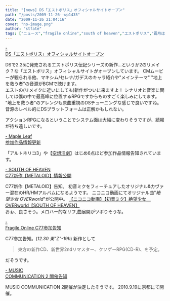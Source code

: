 ```yaml
---
title: "[news] DS「エストポリス」オフィシャルサイトオープン"
path: "/posts/2009-11-26--wp1435"
date: "2009-11-26 21:04:16"
cover: "no-image.png"
author: "stfate"
tags: ["ニュース","fragile online","south of heaven","エストポリス","霜月はるか"]
---
```


<style type="text/css">
<!--
p {white-space: pre-wrap};
-->
</style>

<a  href="http://www.square-enix.co.jp/est/" target="_blank">- DS「エストポリス」オフィシャルサイトオープン</a>
<div >DSで2.25に発売されるエストポリス伝記シリーズの新作...というか2のリメイク？な「エストポリス」オフィシャルサイトがオープンしています。
CMムービーが観られる他、マキシム/セレナ/ガデスのキャラ紹介や"メインテーマ" "地上を救う者"の音源がBGMで聴けます。
<div >エストの(リメイクに近いにしても)新作がついに来ますよ！
シナリオと音楽に関しては僕の中で最高峰に位置するRPGですからものすごく楽しみにしてます。
"地上を救う者"のアレンジも原曲重視のDSチューニングな感じで良いですね。
音源のレベル的にDSプラットフォームは正解かもしれない。

アクションRPGになるということでシステム面は大幅に変わりそうですが、続報が待ち遠しいです。</div></div>

<a  href="http://shimotsukin.com/" target="_blank">- Maple Leaf 参加作品情報更新</a>
<div >「アルトネリコ3」や【<a href="http://www.voltagenation.com/katsugeki/">空想活劇</a>】はじめ6点ほど参加作品情報告知されています。</div>

<a  href="http://s-o-h.jp/" target="_blank">- SOUTH OF HEAVEN C77新作【METALOID】情報公開</a>
<div >C77新作【METALOID】告知。
初音ミクをフィーチュアしたオリジナル&カヴァー混在のHR/HMアルバムになるようです。
ニコニコ動画にてオリジナル曲"<em>絶望少女 OVERworld</em>"が公開中。
<script type="text/javascript" src="http://ext.nicovideo.jp/thumb_watch/sm8919059"></script><noscript><a href="http://www.nicovideo.jp/watch/sm8919059">【ニコニコ動画】【初音ミク】絶望少女　OVERworld【SOUTH OF HEAVEN】</a></noscript>
<div >おぉ、良さそう。メロハー的なリフ,曲展開がツボりそうな。</div></div>

<a  href="http://www.shinsekai.co.uk/fragile/" target="_blank">- Fragile Online C77参加告知</a>
<div >C77参加告知。(<em>12.30 東"Z"-19b</em>)
新作として
<blockquote>東方の新作CD、新世界2ndリマスター、クソゲーRPG(CD-R)、を予定。</blockquote>だそうです。</div>

<a  href="http://m-comi.birdzberth.com/" target="_blank">- MUSIC COMMUNICATION 2 開催告知</a>
<div >MUSIC COMMUNICATION 2開催が決定したそうです。
2010.9.19に京都にて開催。</div>